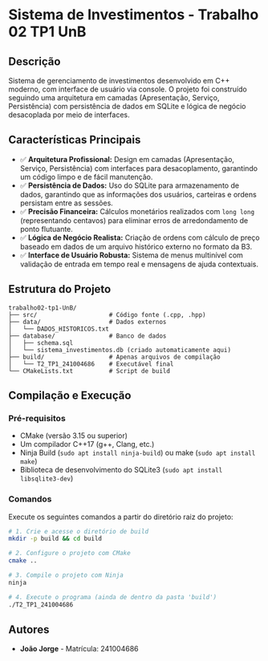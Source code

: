 # Sistema de Investimentos - Trabalho 02 TP1 UnB

## Descrição

Sistema de gerenciamento de investimentos desenvolvido em C++ moderno, com interface de usuário via console. O projeto foi construído seguindo uma arquitetura em camadas (Apresentação, Serviço, Persistência) com persistência de dados em SQLite e lógica de negócio desacoplada por meio de interfaces.

## Características Principais

-   ✅ **Arquitetura Profissional:** Design em camadas (Apresentação, Serviço, Persistência) com interfaces para desacoplamento, garantindo um código limpo e de fácil manutenção.
-   ✅ **Persistência de Dados:** Uso do SQLite para armazenamento de dados, garantindo que as informações dos usuários, carteiras e ordens persistam entre as sessões.
-   ✅ **Precisão Financeira:** Cálculos monetários realizados com `long long` (representando centavos) para eliminar erros de arredondamento de ponto flutuante.
-   ✅ **Lógica de Negócio Realista:** Criação de ordens com cálculo de preço baseado em dados de um arquivo histórico externo no formato da B3.
-   ✅ **Interface de Usuário Robusta:** Sistema de menus multinível com validação de entrada em tempo real e mensagens de ajuda contextuais.

## Estrutura do Projeto

```
trabalho02-tp1-UnB/
├── src/                    # Código fonte (.cpp, .hpp)
├── data/                   # Dados externos
│   └── DADOS_HISTORICOS.txt
├── database/               # Banco de dados
│   ├── schema.sql
│   └── sistema_investimentos.db (criado automaticamente aqui)
├── build/                  # Apenas arquivos de compilação
│   └── T2_TP1_241004686    # Executável final
└── CMakeLists.txt          # Script de build
```

## Compilação e Execução

### Pré-requisitos
-   CMake (versão 3.15 ou superior)
-   Um compilador C++17 (g++, Clang, etc.)
-   Ninja Build (`sudo apt install ninja-build`) ou make (`sudo apt install make`)
-   Biblioteca de desenvolvimento do SQLite3 (`sudo apt install libsqlite3-dev`)

### Comandos

Execute os seguintes comandos a partir do diretório raiz do projeto:

```bash
# 1. Crie e acesse o diretório de build
mkdir -p build && cd build

# 2. Configure o projeto com CMake
cmake ..

# 3. Compile o projeto com Ninja
ninja

# 4. Execute o programa (ainda de dentro da pasta 'build')
./T2_TP1_241004686
```

## Autores

-   **João Jorge** - Matrícula: 241004686
